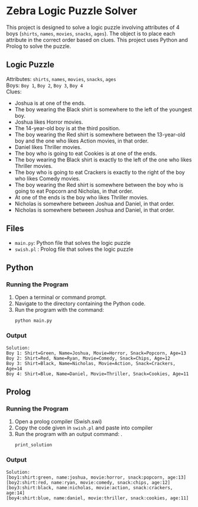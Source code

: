 # Zebra Logic Puzzle Solver

This project is designed to solve a logic puzzle involving attributes of 4 boys (`shirts`, `names`, `movies`, `snacks`, `ages`).
The object is to place each attribute in the correct order based on clues.
This project uses Python and Prolog to solve the puzzle.

## Logic Puzzle
Attributes: `shirts`, `names`, `movies`, `snacks`, `ages`\
Boys: `Boy 1`, `Boy 2`, `Boy 3`, `Boy 4`\
Clues:
- Joshua is at one of the ends.
- The boy wearing the Black shirt is somewhere to the left of the youngest boy.
- Joshua likes Horror movies.
- The 14-year-old boy is at the third position.
- The boy wearing the Red shirt is somewhere between the 13-year-old boy and the one who likes Action movies, in that order.
- Daniel likes Thriller movies.
- The boy who is going to eat Cookies is at one of the ends.
- The boy wearing the Black shirt is exactly to the left of the one who likes Thriller movies.
- The boy who is going to eat Crackers is exactly to the right of the boy who likes Comedy movies.
- The boy wearing the Red shirt is somewhere between the boy who is going to eat Popcorn and Nicholas, in that order.
- At one of the ends is the boy who likes Thriller movies.
- Nicholas is somewhere between Joshua and Daniel, in that order.
- Nicholas is somewhere between Joshua and Daniel, in that order.

## Files
- `main.py`: Python file that solves the logic puzzle
- `swish.pl` : Prolog file that solves the logic puzzle

## Python
### Running the Program
1. Open a terminal or command prompt.
2. Navigate to the directory containing the Python code.
3. Run the program with the command:
   ```
   python main.py
   ```
### Output
```
Solution:
Boy 1: Shirt=Green, Name=Joshua, Movie=Horror, Snack=Popcorn, Age=13
Boy 2: Shirt=Red, Name=Ryan, Movie=Comedy, Snack=Chips, Age=12
Boy 3: Shirt=Black, Name=Nicholas, Movie=Action, Snack=Crackers, Age=14
Boy 4: Shirt=Blue, Name=Daniel, Movie=Thriller, Snack=Cookies, Age=11
```
## Prolog
### Running the Program
1. Open a prolog compiler (Swish.swi)
2. Copy the code given in `swish.pl` and paste into compiler
3. Run the program with an output command: .
   ```
   print_solution
   ```
### Output
```
Solution:
[boy1:shirt:green, name:joshua, movie:horror, snack:popcorn, age:13]
[boy2:shirt:red, name:ryan, movie:comedy, snack:chips, age:12]
[boy3:shirt:black, name:nicholas, movie:action, snack:crackers, age:14]
[boy4:shirt:blue, name:daniel, movie:thriller, snack:cookies, age:11]
```
